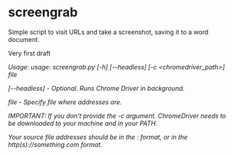 # screengrab
Simple script to visit URLs and take a screenshot, saving it to a word document.

Very first draft


_Usage:  usage: screengrab.py [-h] [--headless] [-c <chromedriver_path>] file_

_[--headless]   -   Optional. Runs Chrome Driver in background._

_file           -   Specify file where addresses are._

_IMPORTANT: If you don't provide the -c argument. ChromeDriver needs to be downloaded to your machine and in your PATH._

_Your source file addresses should be in the <ip>:<port> format, or in the http(s)://something.com format._
